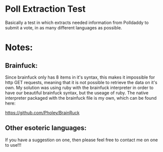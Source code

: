 Poll Extraction Test
====================


Basically a test in which extracts needed information from Polldaddy to submit a vote, 
in as many different languages as possible.

Notes:
======

Brainfuck:
----------


Since brainfuck only has 8 items in it's syntax, this makes it impossible for http GET requests, meaning that
it is not possible to retrieve the data on it's own. My solution was using ruby with the brainfuck interpreter
in order to have our beautiful brainfuck syntax, but the useage of ruby. The native interpreter packaged with
the brainfuck file is my own, which can be found here:

https://github.com/Pholey/BrainRuck


Other esoteric languages:
-------------------------

If you have a suggestion on one, then please feel free to contact me on one to use!!!
